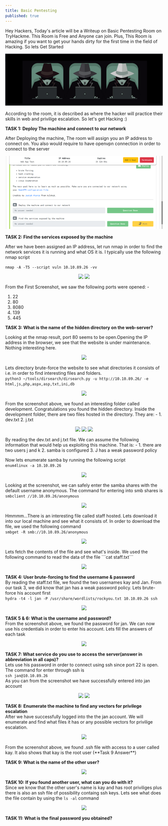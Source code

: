 ```yaml
---
title: Basic Pentesting
published: true
---
```

Hey Hackers, Today's article will be a Writeup on Basic Pentesting Room on TryHackme. 
This Room is Free and Anyone can join. Plus, This Room is amazing if you want to get 
your hands dirty for the first time in the field of Hacking. So lets Get Started

<p align="center">
  <img src="https://raw.githubusercontent.com/Saad-20/Blog/master/assets/Basic_Pentesting_Images/LOGO.png"/>
</p>
According to the room, it is described as where the hacker will practice their skills in web and privilige escalation.
So let's get Hacking :)


**TASK 1: Deploy The machine and connect to our network**

After Deploying the machine, The room will assign you an IP address to connect on. You also would require to have openvpn connection in order to connect to the server
<p align="center">
  <img src="https://raw.githubusercontent.com/Saad-20/Blog/master/assets/Basic_Pentesting_Images/1.Find_the_services.png"/>
</p>

**TASK 2: Find the services exposed by the machine**

After we have been assigned an IP address, let run nmap in order to find the network services it is running and what OS it is. I typically use the following nmap script

```nmap -A -T5 --script vuln 10.10.89.26 -vv```
<p align="center">
  <img src="https://raw.githubusercontent.com/Saad-20/Blog/master/assets/Basic_Pentesting_Images/2.NMAP_SCAN.png"/>
  <img src="https://raw.githubusercontent.com/Saad-20/Blog/master/assets/Basic_Pentesting_Images/3.OPEN_PORTS.png"/>
</p>

From the First Screenshot, we saw the following ports were opened: -
1. 22
1. 80
1. 8080
1. 139
1. 445

**TASK 3: What is the name of the hidden directory on the web-server?**

Looking at the nmap result, port 80 seems to be open.Opening the IP address in the browser, we see that the website is under maintenance. Nothing interesting here. 
<p align="center">
  <img src="https://raw.githubusercontent.com/Saad-20/Blog/master/assets/Basic_Pentesting_Images/6.Website_index.html.png"/>
</p>

Lets directory brute-force the website to see what directories it consists of i.e. in order to find interesting files and folders.                       
```python3 ~/tools/dirsearch/dirsearch.py -u http://10.10.89.26/ -e html,js,php,aspx,asp,txt,ini,db```
<p align="center">
  <img src="https://raw.githubusercontent.com/Saad-20/Blog/master/assets/Basic_Pentesting_Images/4.%20BRUTE_FORCING_DIRECTORIES.png"/>
</p>
From the screenshot above, we found an interesting folder called development. Congratulations you found the hidden directory. 
Inside the development folder, there are two files hosted in the directory. They are: -
1. dev.txt
2. j.txt
<p align="center">
  <img src="https://raw.githubusercontent.com/Saad-20/Blog/master/assets/Basic_Pentesting_Images/7.Development_page.png"/>
  <img src="https://raw.githubusercontent.com/Saad-20/Blog/master/assets/Basic_Pentesting_Images/8.dev.png"/>
  <img src="https://raw.githubusercontent.com/Saad-20/Blog/master/assets/Basic_Pentesting_Images/9.j.png"/>
</p>
By reading the dev.txt and j.txt file. We can assume the following information that would help us exploiting this machine. That is: -
1. there are two users j and k
2. samba is configured 
3. J has a weak password policy

Now lets enumerate samba by running the following script         
```enum4linux -a 10.10.89.26```        
<p align="center">
  <img src="https://raw.githubusercontent.com/Saad-20/Blog/master/assets/Basic_Pentesting_Images/10.samba.png"/>
</p>

Looking at the screenshot, we can safely enter the samba shares with the default username anonymous. The command for entering into smb shares is       
```smbclient //10.10.89.26/anonymous```        
<p align="center">
  <img src="https://raw.githubusercontent.com/Saad-20/Blog/master/assets/Basic_Pentesting_Images/11.connect_anonymous.png"/>
</p>

Hmmmm...There is an interesting file called staff hosted. Lets download it into our local machine and see what it consists of. In order to download the file, we used the following command     
```smbget -R smb://10.10.89.26/anonymous```        
<p align="center">
  <img src="https://raw.githubusercontent.com/Saad-20/Blog/master/assets/Basic_Pentesting_Images/12.Downloading_file.png"/>
</p>      
Lets fetch the contents of the file and see what's inside. We used the following command to read the data of the file      
```cat staff.txt```    
<p align="center">
  <img src="https://raw.githubusercontent.com/Saad-20/Blog/master/assets/Basic_Pentesting_Images/13.Fetched_usernames.png"/>
</p>

**TASK 4: User brute-forcing to find the username & password**     
By reading the staff.txt file, we found the two usernames kay and Jan. From our task 3, we did know that jan has a weak password policy. Lets brute-force his account first        
```hydra -t4 -l jan -P /usr/share/wordlists/rockyou.txt 10.10.89.26 ssh```    
<p align="center">
  <img src="https://raw.githubusercontent.com/Saad-20/Blog/master/assets/Basic_Pentesting_Images/14.BRUTE_FORCE_PASSWORD.png"/>
</p>

**TASK 5 & 6: What is the username and password?**      
From the screenshot above, we found the password for jan. We can now use his credentials in order to enter his account. Lets fill the answers of each task
<p align="center">
  <img src="https://raw.githubusercontent.com/Saad-20/Blog/master/assets/Basic_Pentesting_Images/16.QUESTIONS.png"/>
</p>

**TASK 7: What service do you use to access the server(answer in abbreviation in all caps)?**     
Lets use his password in order to connect using ssh since port 22 is open. The command for enter through ssh is        
```ssh jan@10.10.89.26```       
As you can from the screenshot we have successfully entered into jan account     
<p align="center">
  <img src="https://raw.githubusercontent.com/Saad-20/Blog/master/assets/Basic_Pentesting_Images/15.SSH.png"/>
  <img src="https://raw.githubusercontent.com/Saad-20/Blog/master/assets/Basic_Pentesting_Images/16.QUESTIONS.png" />
</p>

**TASK 8: Enumerate the machine to find any vectors for privilege escalation**    
After we have successfully logged into the the jan account. We will enumerate and find what files it has or any possible vectors for privilige escalation. 
<p align="center">
  <img src="https://raw.githubusercontent.com/Saad-20/Blog/master/assets/Basic_Pentesting_Images/17.Found_id_rsa.png"/>
</p>
From the screenshot above, we found .ssh file with access to a user called kay. It also shows that kay is the root user (**Task 9 Answer**)

**TASK 9: What is the name of the other user?**
<p align="center">
  <img src="https://raw.githubusercontent.com/Saad-20/Blog/master/assets/Basic_Pentesting_Images/question_image.png"/>
</p>

**TASK 10: If you found another user, what can you do with it?**   
Since we know that the other user's name is kay and has root priviliges plus there is also an ssh file of possibility containg ssh keys. Lets see what does the file contain by using the ```ls -al``` command
<p align="center">
  <img src="https://raw.githubusercontent.com/Saad-20/Blog/master/assets/Basic_Pentesting_Images/17.Found_id_rsa.png"/>
</p>

**TASK 11: What is the final password you obtained?**
